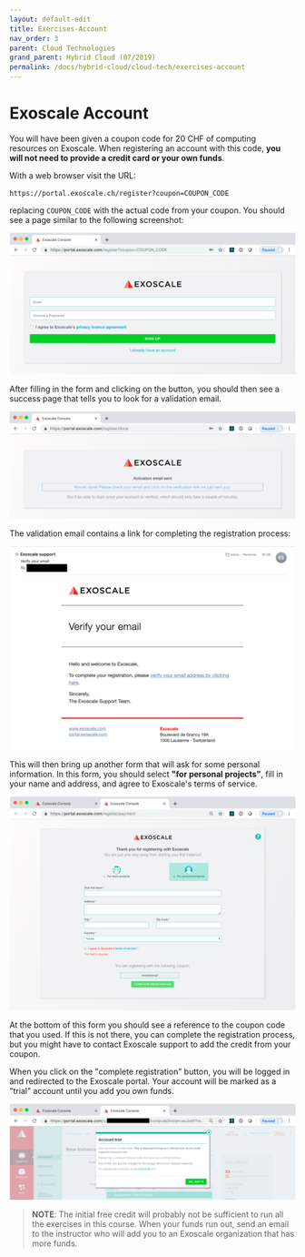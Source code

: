 ```yaml
---
layout: default-edit
title: Exercises-Account
nav_order: 3
parent: Cloud Technologies
grand_parent: Hybrid Cloud (07/2019)
permalink: /docs/hybrid-cloud/cloud-tech/exercises-account
---
```


# Exoscale Account

You will have been given a coupon code for 20 CHF of computing
resources on Exoscale. When registering an account with this code,
**you will not need to provide a credit card or your own funds**.

With a web browser visit the URL:

```
https://portal.exoscale.ch/register?coupon=COUPON_CODE
```

replacing `COUPON_CODE` with the actual code from your coupon. You
should see a page similar to the following screenshot:

![Exoscale Registration](assets/exoscale-register.png)

After filling in the form and clicking on the button, you should then
see a success page that tells you to look for a validation email.

![Exoscale Registration Success](assets/exoscale-registration-success.png)

The validation email contains a link for completing the registration
process:

![Exoscale Validation Email](assets/exoscale-validation-email.png)

This will then bring up another form that will ask for some personal
information. In this form, you should select **"for personal
projects"**, fill in your name and address, and agree to Exoscale's
terms of service.

![Final Exoscale Registration Form](assets/exoscale-final-registration-form.png)

At the bottom of this form you should see a reference to the coupon
code that you used.  If this is not there, you can complete the
registration process, but you might have to contact Exoscale support
to add the credit from your coupon.

When you click on the "complete registration" button, you will be
logged in and redirected to the Exoscale portal. Your account will be
marked as a "trial" account until you add you own funds.

![Exoscale Trial Account Billing](assets/exoscale-trial-account-warning.png)

> **NOTE**: The initial free credit will probably not be sufficient to
> run all the exercises in this course.  When your funds run out, send
> an email to the instructor who will add you to an Exoscale
> organization that has more funds.
